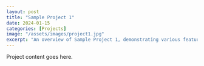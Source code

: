 ```yaml
---
layout: post
title: "Sample Project 1"
date: 2024-01-15
categories: [Projects]
image: "/assets/images/project1.jpg"
excerpt: "An overview of Sample Project 1, demonstrating various features and functionalities."
---
```

Project content goes here.